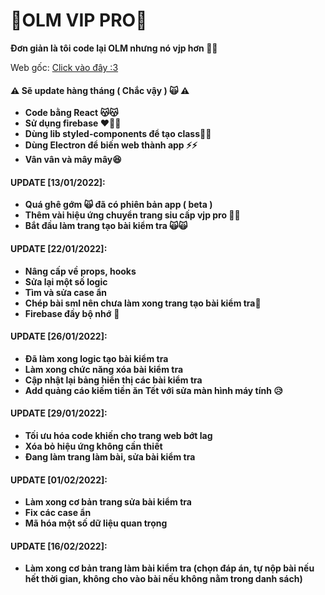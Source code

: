 # 🐸OLM VIP PRO🐸

**Đơn giản là tôi code lại OLM nhưng nó vjp hơn 🐸🚬**

Web gốc: [Click vào đây :3](https://olm.vn "https://olm.vn")

#### **⚠️ Sẽ update hàng tháng ( Chắc vậy ) 🙀 ⚠️**

-   **Code bằng React 😽😽**
-   **Sử dụng firebase ❤️‍🔥🔥**
-   **Dùng lib styled-components để tạo class💅💅**
-   **Dùng Electron để biến web thành app ⚡⚡**
-   **Vân vân và mây mây😆**

#### **UPDATE [13/01/2022]:**

-   **Quá ghê gớm 🙀 đã có phiên bản app ( beta )**
-   **Thêm vài hiệu ứng chuyển trang siu cấp vjp pro 🤔😏**
-   **Bắt đầu làm trang tạo bài kiểm tra 🙀🙀**

#### UPDATE [22/01/2022]:

-   **Nâng cấp về props, hooks**
-   **Sửa lại một số logic**
-   **Tìm và sửa case ẩn**
-   **Chép bài sml nên chưa làm xong trang tạo bài kiểm tra🥲**
-   **Firebase đầy bộ nhớ** 🤧

#### UPDATE [26/01/2022]:

-   **Đã làm xong logic tạo bài kiểm tra**
-   **Làm xong chức năng xóa bài kiểm tra**
-   **Cập nhật lại bảng hiển thị các bài kiểm tra**
-   **Add quảng cáo kiếm tiền ăn Tết với sửa màn hình máy tính 😥**

#### **UPDATE [29/01/2022]:**

-   **Tối ưu hóa code khiến cho trang web bớt lag**
-   **Xóa bỏ hiệu ứng không cần thiết**
-   **Đang làm trang làm bài, sửa bài kiểm tra**

#### UPDATE [01/02/2022]:

-   **Làm xong cơ bản trang sửa bài kiểm tra**
-   **Fix các case ẩn**
-   **Mã hóa một số dữ liệu quan trọng**

#### UPDATE [16/02/2022]:

-   **Làm xong cơ bản trang làm bài kiểm tra (chọn đáp án, tự nộp bài nếu hết thời gian, không cho vào bài nếu không nằm trong danh sách)**
